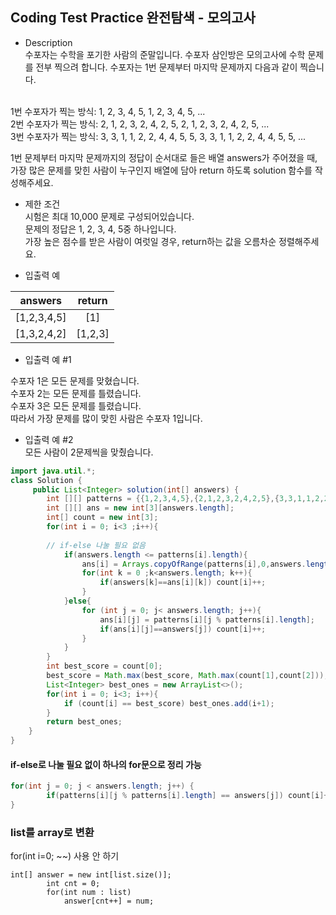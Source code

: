 ## Coding Test Practice 완전탐색 - 모의고사
- Description <br>
수포자는 수학을 포기한 사람의 준말입니다. 수포자 삼인방은 모의고사에 수학 문제를 전부 찍으려 합니다. 수포자는 1번 문제부터 마지막 문제까지 다음과 같이 찍습니다.
<br>
1번 수포자가 찍는 방식: 1, 2, 3, 4, 5, 1, 2, 3, 4, 5, ...<br>
2번 수포자가 찍는 방식: 2, 1, 2, 3, 2, 4, 2, 5, 2, 1, 2, 3, 2, 4, 2, 5, ...<br>
3번 수포자가 찍는 방식: 3, 3, 1, 1, 2, 2, 4, 4, 5, 5, 3, 3, 1, 1, 2, 2, 4, 4, 5, 5, ...<br>

1번 문제부터 마지막 문제까지의 정답이 순서대로 들은 배열 answers가 주어졌을 때, 가장 많은 문제를 맞힌 사람이 누구인지 배열에 담아 return 하도록 solution 함수를 작성해주세요.
<br>
- 제한 조건 <br>
시험은 최대 10,000 문제로 구성되어있습니다. <br>
문제의 정답은 1, 2, 3, 4, 5중 하나입니다. <br>
가장 높은 점수를 받은 사람이 여럿일 경우, return하는 값을 오름차순 정렬해주세요. <br>

- 입출력 예  

|answers|	return|
|:---:|:---:|
|[1,2,3,4,5]|	[1]|
|[1,3,2,4,2]|	[1,2,3]|


- 입출력 예 #1

수포자 1은 모든 문제를 맞혔습니다. <br>
수포자 2는 모든 문제를 틀렸습니다. <br>
수포자 3은 모든 문제를 틀렸습니다. <br>
따라서 가장 문제를 많이 맞힌 사람은 수포자 1입니다. <br>

- 입출력 예 #2 <br>
모든 사람이 2문제씩을 맞췄습니다. <br>

```java
import java.util.*;
class Solution {
     public List<Integer> solution(int[] answers) {
        int [][] patterns = {{1,2,3,4,5},{2,1,2,3,2,4,2,5},{3,3,1,1,2,2,4,4,5,5}};
        int [][] ans = new int[3][answers.length];
        int[] count = new int[3];
        for(int i = 0; i<3 ;i++){
        
        // if-else 나눌 필요 없음
            if(answers.length <= patterns[i].length){
                ans[i] = Arrays.copyOfRange(patterns[i],0,answers.length);
                for(int k = 0 ;k<answers.length; k++){
                    if(answers[k]==ans[i][k]) count[i]++;
                }
            }else{
                for (int j = 0; j< answers.length; j++){
                    ans[i][j] = patterns[i][j % patterns[i].length];
                    if(ans[i][j]==answers[j]) count[i]++;
                }
            }
        }
        int best_score = count[0];
        best_score = Math.max(best_score, Math.max(count[1],count[2]));
        List<Integer> best_ones = new ArrayList<>();
        for(int i = 0; i<3; i++){
            if (count[i] == best_score) best_ones.add(i+1);
        }
        return best_ones;
    }
}
```

#### if-else로 나눌 필요 없이 하나의 for문으로 정리 가능
```java
for(int j = 0; j < answers.length; j++) {
        if(patterns[i][j % patterns[i].length] == answers[j]) count[i]++;
}
```

### list를 array로 변환
for(int i=0; ~~) 사용 안 하기
```
int[] answer = new int[list.size()];
        int cnt = 0;
        for(int num : list)
            answer[cnt++] = num;
```
